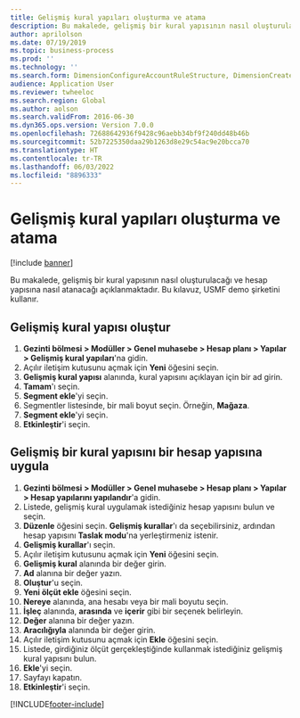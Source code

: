 ```yaml
---
title: Gelişmiş kural yapıları oluşturma ve atama
description: Bu makalede, gelişmiş bir kural yapısının nasıl oluşturulacağı ve hesap yapısına nasıl atanacağı açıklanmaktadır.
author: aprilolson
ms.date: 07/19/2019
ms.topic: business-process
ms.prod: ''
ms.technology: ''
ms.search.form: DimensionConfigureAccountRuleStructure, DimensionCreateAccountRuleStructure, DimensionHierarchyAddLevel, DimensionHierarchyConstraintActivate, DimensionConfigureAccountStructure, DimensionConfigureAccountRule, DimensionCreateAccountRule, DimensionSelectAccountRuleStructure
audience: Application User
ms.reviewer: twheeloc
ms.search.region: Global
ms.author: aolson
ms.search.validFrom: 2016-06-30
ms.dyn365.ops.version: Version 7.0.0
ms.openlocfilehash: 72688642936f9428c96aebb34bf9f240dd48b46b
ms.sourcegitcommit: 52b7225350daa29b1263d8e29c54ac9e20bcca70
ms.translationtype: HT
ms.contentlocale: tr-TR
ms.lasthandoff: 06/03/2022
ms.locfileid: "8896333"
---
```

# <a name="create-and-assign-advanced-rule-structures"></a>Gelişmiş kural yapıları oluşturma ve atama

[!include [banner](../../includes/banner.md)]

Bu makalede, gelişmiş bir kural yapısının nasıl oluşturulacağı ve hesap yapısına nasıl atanacağı açıklanmaktadır. Bu kılavuz, USMF demo şirketini kullanır.

## <a name="create-an-advanced-rule-structure"></a>Gelişmiş kural yapısı oluştur
1. **Gezinti bölmesi > Modüller > Genel muhasebe > Hesap planı > Yapılar > Gelişmiş kural yapıları**'na gidin.
2. Açılır iletişim kutusunu açmak için **Yeni** öğesini seçin.
3. **Gelişmiş kural yapısı** alanında, kural yapısını açıklayan için bir ad girin.
4. **Tamam**'ı seçin.
5. **Segment ekle**'yi seçin.
6. Segmentler listesinde, bir mali boyut seçin. Örneğin, **Mağaza**.  
7. **Segment ekle**'yi seçin.
8. **Etkinleştir**'i seçin.

## <a name="apply-an-advanced-rule-structure-to-an-account-structure"></a>Gelişmiş bir kural yapısını bir hesap yapısına uygula
1. **Gezinti bölmesi > Modüller > Genel muhasebe > Hesap planı > Yapılar > Hesap yapılarını yapılandır**'a gidin.
2. Listede, gelişmiş kural uygulamak istediğiniz hesap yapısını bulun ve seçin.
3. **Düzenle** öğesini seçin. **Gelişmiş kurallar**'ı da seçebilirsiniz, ardından hesap yapısını **Taslak modu**'na yerleştirmeniz istenir.  
4. **Gelişmiş kurallar**'ı seçin.
5. Açılır iletişim kutusunu açmak için **Yeni** öğesini seçin.
6. **Gelişmiş kural** alanında bir değer girin.
7. **Ad** alanına bir değer yazın.
8. **Oluştur**'u seçin.
9. **Yeni ölçüt ekle** öğesini seçin.
10. **Nereye** alanında, ana hesabı veya bir mali boyutu seçin.
11. **İşleç** alanında, **arasında** ve **içerir** gibi bir seçenek belirleyin.
12. **Değer** alanına bir değer yazın.
13. **Aracılığıyla** alanında bir değer girin.
14. Açılır iletişim kutusunu açmak için **Ekle** öğesini seçin.
15. Listede, girdiğiniz ölçüt gerçekleştiğinde kullanmak istediğiniz gelişmiş kural yapısını bulun.
16. **Ekle**'yi seçin.
17. Sayfayı kapatın.
18. **Etkinleştir**'i seçin.



[!INCLUDE[footer-include](../../../includes/footer-banner.md)]
